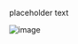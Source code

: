 placeholder text


![image](https://www.researchgate.net/publication/352891087/figure/fig1/AS:11431281394052260@1745427325739/Chemical-structure-of-niclosamide-and-MMV665807-Both-compounds-are-salicylanilides.tif)
